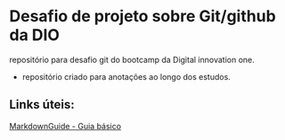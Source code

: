 # Desafio de projeto sobre Git/github da DIO
repositório para desafio git do bootcamp da Digital innovation one.
- repositório criado para anotações ao longo dos estudos.

## Links úteis:
[MarkdownGuide - Guia básico](https://www.markdownguide.org/basic-syntax/)


